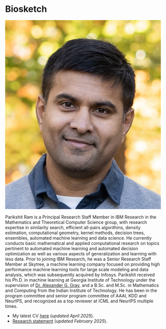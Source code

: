 # Biosketch

![mugshot](./img/pr-mug.jpg)

Parikshit Ram is a Principal Research Staff Member in IBM Research in the Mathematics and Theoretical Computer Science group, with research expertise in similarity search, efficient all-pairs algorithms, density estimation, computational geometry, kernel methods, decision trees, ensembles, automated machine learning and data science. He currently conducts basic mathematical and applied computational research on topics pertinent to automated machine learning and automated decision optimization as well as various aspects of generalization and learning with less data. Prior to joining IBM Research, he was a Senior Research Staff Member at Skytree, a machine learning company focused on providing high performance machine learning tools for large scale modeling and  data analysis, which was subsequently acquired by Infosys. Parikshit received his Ph.D. in machine learning at Georgia Institute of Technology under the supervision of [Dr. Alexander G. Gray](https://www.linkedin.com/in/alexander-gray-b554b64/), and a B.Sc. and M.Sc. in Mathematics and Computing from the Indian Institute of Technology. He has been in the program committee and senior program committee of AAAI, KDD and NeurIPS, and recognized as a top reviewer at ICML and NeurIPS multiple times.


- My latest CV [here](img/pr-cv.pdf) (_updated April 2025_).
- [Research statement](img/pr-rs.pdf) (_updated February 2025_).